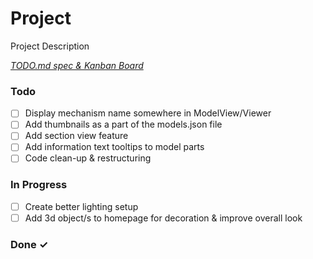 # Project

Project Description

<em>[TODO.md spec & Kanban Board](https://bit.ly/3fCwKfM)</em>

### Todo

- [ ] Display mechanism name somewhere in ModelView/Viewer  
- [ ] Add thumbnails as a part of the models.json file  
- [ ] Add section view feature  
- [ ] Add information text tooltips to model parts  
- [ ] Code clean-up & restructuring  

### In Progress

- [ ] Create better lighting setup  
- [ ] Add 3d object/s to homepage for decoration & improve overall look  

### Done ✓


